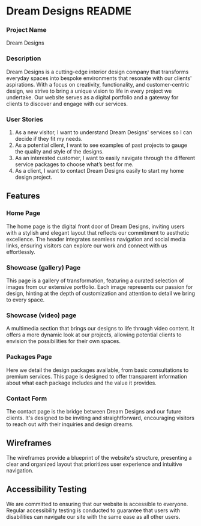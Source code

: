 <h1><b>Dream Designs README</b></h1>

<h3>Project Name</h3>
Dream Designs

<h3>Description</h3>
<p>Dream Designs is a cutting-edge interior design company that transforms everyday spaces into bespoke environments that resonate with our clients' aspirations. With a focus on creativity, functionality, and customer-centric design, we strive to bring a unique vision to life in every project we undertake. Our website serves as a digital portfolio and a gateway for clients to discover and engage with our services.</p>

<h3>User Stories</h3>
<ol type="1.">
<li>As a new visitor, I want to understand Dream Designs' services so I can decide if they fit my needs.</li>
<li>As a potential client, I want to see examples of past projects to gauge the quality and style of the designs.</li>
<li>As an interested customer, I want to easily navigate through the different service packages to choose what’s best for me.</li>
<li>As a client, I want to contact Dream Designs easily to start my home design project.</li>
</ol>

<h2>Features</h2>
<h3>Home Page</h3>
<p>The home page is the digital front door of Dream Designs, inviting users with a stylish and elegant layout that reflects our commitment to aesthetic excellence. The header integrates seamless navigation and social media links, ensuring visitors can explore our work and connect with us effortlessly.</p>

<h3>Showcase (gallery) Page</h3>
<p>This page is a gallery of transformation, featuring a curated selection of images from our extensive portfolio. Each image represents our passion for design, hinting at the depth of customization and attention to detail we bring to every space.</p>

<h3>Showcase (video) page</h3>
<p>A multimedia section that brings our designs to life through video content. It offers a more dynamic look at our projects, allowing potential clients to envision the possibilities for their own spaces.</p>

<h3>Packages Page</h3>
<p>Here we detail the design packages available, from basic consultations to premium services. This page is designed to offer transparent information about what each package includes and the value it provides.</p>

<h3>Contact Form</h3>
<p>The contact page is the bridge between Dream Designs and our future clients. It's designed to be inviting and straightforward, encouraging visitors to reach out with their inquiries and design dreams.</p>

<h2>Wireframes</h2>
<p>The wireframes provide a blueprint of the website's structure, presenting a clear and organized layout that prioritizes user experience and intuitive navigation.</p>

<h2>Accessibility Testing</h2>
<p>We are committed to ensuring that our website is accessible to everyone. Regular accessibility testing is conducted to guarantee that users with disabilities can navigate our site with the same ease as all other users.</p>

